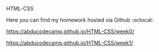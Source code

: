 HTML-CSS


Here you can find my homework hosted via Github :octocat:

https://abducodecamp.github.io/HTML-CSS/week0/

https://abducodecamp.github.io/HTML-CSS/week1/
      

